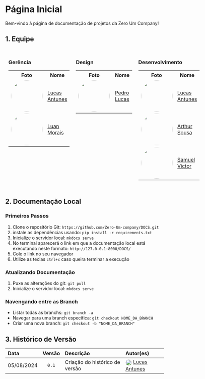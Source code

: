 # Página Inicial
Bem-vindo à página de documentação de projetos da Zero Um Company!

## 1. Equipe

<div style="display: flex; justify-content: space-between;">

  <div style="flex: 1; padding: 10px;">
    <h3>Gerência</h3>
    <table>
      <tr>
        <th>Foto</th>
        <th>Nome</th>
      </tr>
      <tr>
        <td><a href="https://github.com/LucasGSAntunes"><img style="border-radius: 50%;" width="100px" src="https://github.com/LucasGSAntunes.png"></a></td>
        <td><a href="https://github.com/LucasGSAntunes">Lucas Antunes</a></td>
      </tr>
      <tr>
        <td><a href="https://github.com/luanmoraisx"><img style="border-radius: 50%;" width="100px" src="https://github.com/luanmoraisx.png"></a></td>
        <td><a href="https://github.com/luanmoraisx">Luan Morais</a></td>
      </tr>
    </table>
  </div>

  <div style="flex: 1; padding: 10px;">
    <h3>Design</h3>
    <table>
      <tr>
        <th>Foto</th>
        <th>Nome</th>
      </tr>
      <tr>
        <td><a href="https://github.com/pedrucax"><img style="border-radius: 50%;" width="100px" src="https://github.com/pedrucax.png"></a></td>
        <td><a href="https://github.com/pedrucax">Pedro Lucas</a></td>
      </tr>
    </table>
  </div>

  <div style="flex: 1; padding: 10px;">
    <h3>Desenvolvimento</h3>
    <table>
      <tr>
        <th>Foto</th>
        <th>Nome</th>
      </tr>
      <tr>
        <td><a href="https://github.com/LucasGSAntunes"><img style="border-radius: 50%;" width="100px" src="https://github.com/LucasGSAntunes.png"></a></td>
        <td><a href="https://github.com/LucasGSAntunes">Lucas Antunes</a></td>
      </tr>
      <tr>
        <td><a href="https://github.com/artrsousa1"><img style="border-radius: 50%;" width="100px" src="https://github.com/artrsousa1.png"></a></td>
        <td><a href="https://github.com/artrsousa1">Arthur Sousa</a></td>
      </tr>
      <tr>
        <td><a href="https://github.com/samuelvictorol"><img style="border-radius: 50%;" width="100px" src="https://github.com/samuelvictorol.png"></a></td>
        <td><a href="https://github.com/samuelvictorol">Samuel Victor</a></td>
      </tr>
    </table>
  </div>

</div>

## 2. Documentação Local
### Primeiros Passos
1. Clone o repositório Git: `https://github.com/Zero-Um-company/DOCS.git`
1. instale as dependências usando: `pip install -r requirements.txt`
1. Inicialize o servidor local: `mkdocs serve`
1. No terminal aparecerá o link em que a documentação local está executando neste formato: `http://127.0.0.1:8000/DOCS/`
1. Cole o link no seu navegador
1. Utilize as teclas `ctrl+c` caso queira terminar a execução

### Atualizando Documentação
1. Puxe as alterações do git: `git pull`
1. Inicialize o servidor local: `mkdocs serve`

### Navengando entre as Branch
- Listar todas as branchs: `git branch -a`
- Navegar para uma branch específica: `git checkout NOME_DA_BRANCH`
- Criar uma nova branch: `git checkout -b "NOME_DA_BRANCH"`

## 3. Histórico de Versão 
| Data       | Versão | Descrição                      | Autor(es)                                                                                                                                                                       |
| :--------- | :----: | :----------------------------- | :------------------------------------------------------------------------------------------------------------------------------------------------------------------------------ |
| 05/08/2024 | `0.1`  | Criação do histórico de versão | <img src="https://github.com/LucasGSAntunes.png" width="20" height="20" style="border-radius: 50%; vertical-align: middle;"> [Lucas Antunes](https://github.com/LucasGSAntunes) |





